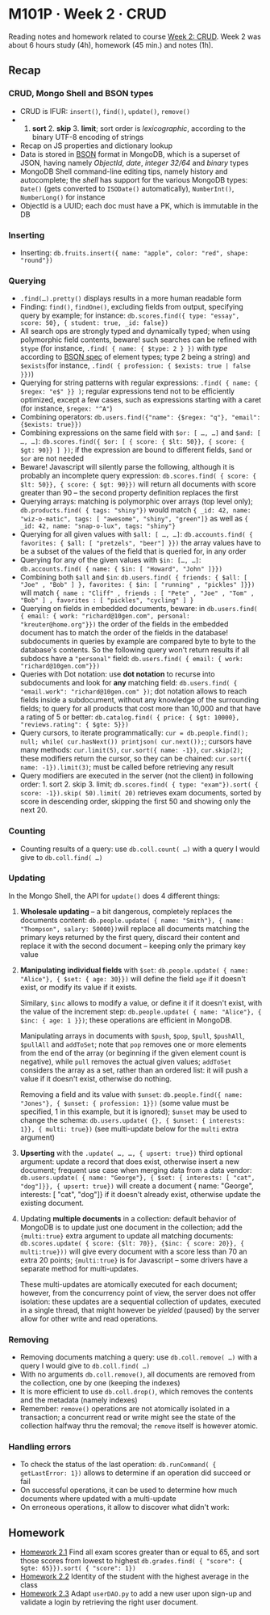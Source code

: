 # M101P · Week 2 · CRUD

Reading notes and homework related to course [Week 2: CRUD](https://education.mongodb.com/courses/10gen/M101P/2014_February/courseware/Week_2_CRUD/). Week 2 was about 6 hours study (4h), homework (45 min.) and notes (1h).

## Recap

### CRUD, Mongo Shell and BSON types

* CRUD is IFUR: `insert()`, `find()`, `update()`, `remove()`
* 1. **sort** 2. **skip** 3. **limit**; sort order is _lexicographic_, according to the binary UTF-8 encoding of strings
* Recap on JS properties and dictionary lookup
* Data is stored in [BSON](http://bsonspec.org) format in MongoDB, which is a superset of JSON, having namely _ObjectId_, _date_, _integer 32/64_ and _binary_ types
* MongoDB Shell command-line editing tips, namely history and autocomplete; the _shell_ has support for the various MongoDB types: `Date()` (gets converted to `ISODate()` automatically), `NumberInt()`, `NumberLong()` for instance
* ObjectId is a UUID; each doc must have a PK, which is immutable in the DB

### Inserting

* Inserting: `db.fruits.insert({ name: "apple", color: "red", shape: "round"})`

### Querying

* `.find(…).pretty()` displays results in a more human readable form
* Finding: `find()`, `findOne()`, excluding fields from output, specifying query by example; for instance: `db.scores.find({ type: "essay", score: 50}, { student: true, _id: false})`
* All search ops are strongly typed and dynamically typed; when using polymorphic field contents, beware! such searches can be refined with `$type` (for instance, `.find( { name: { $type: 2 } })` with _type_ according to [BSON spec](http://bsonspec.org/#/specification) of element types; type 2 being a string) and `$exists`(for instance, `.find( { profession: { $exists: true | false }})`)
* Querying for string patterns with regular expressions: `.find( { name: { $regex: "e$" }} )`; regular expressions tend not to be efficiently optimized, except a few cases, such as expressions starting with a caret (for instance, `$regex: "^A"`)
* Combining operators: `db.users.find({"name": {$regex: "q"}, "email": {$exists: true}})`
* Combining expressions on the same field with `$or: [ …, …]` and `$and: [ …, …]`: `db.scores.find({ $or: [ { score: { $lt: 50}}, { score: { $gt: 90}} ] })`; if the expression are bound to different fields, `$and` or `$or` are not needed
* Beware! Javascript will silently parse the following, although it is probably an incomplete query expression: `db.scores.find( { score: { $lt: 50}}, { score: { $gt: 90}})` will return all documents with score greater than 90 – the second property definition replaces the first
* Querying arrays: matching is polymorphic over arrays (top level only); `db.products.find( { tags: "shiny"})` would match `{ _id: 42, name: "wiz-o-matic", tags: [ "awesome", "shiny", "green"]}` as well as `{ _id: 42, name: "snap-o-lux", tags: "shiny"}`
* Querying for all given values with `$all: [ …, …]`: `db.accounts.find( { favorites: { $all: [ "pretzels", "beer"] }})` the array values have to be a subset of the values of the field that is queried for, in any order
* Querying for any of the given values with `$in: […, …]`: `db.accounts.find( { name: { $in: [ "Howard", "John" ]}})`
* Combining both `$all` and `$in`: `db.users.find( { friends: { $all: [ "Joe" , "Bob" ] }, favorites: { $in: [ "running" , "pickles" ]}})` will match `{ name : "Cliff" , friends : [ "Pete" , "Joe" , "Tom" , "Bob" ] , favorites : [ "pickles", "cycling" ] }`
* Querying on fields in embedded documents, beware: in `db.users.find( { email: { work: "richard@10gen.com", personal: "kreuter@home.org"}})` the order of the fields in the embedded document has to match the order of the fields in the database! subdocuments in queries by example are compared byte to byte to the database's contents. So the following query won't return results if all subdocs have a `"personal"` field: ``db.users.find( { email: { work: "richard@10gen.com"}})``
* Queries with Dot notation: use **dot notation** to recurse into subdocuments and look for **any** matching field: `db.users.find( { "email.work": "richard@10gen.com" })`; dot notation allows to reach fields inside a subdocument, without any knowledge of the surrounding fields; to query for all products that cost more than 10,000 and that have a rating of 5 or better: `db.catalog.find( { price: { $gt: 10000}, "reviews.rating": { $gte: 5}})`
* Query cursors, to iterate programmatically: `cur = db.people.find(); null; while( cur.hasNext()) printjson( cur.next());`; cursors have many methods: `cur.limit(5)`, `cur.sort({ name: -1})`, `cur.skip(2)`; these modifiers return the cursor, so they can be chained: `cur.sort({ name: -1}).limit(3)`; must be called before retrieving any result
* Query modifiers are executed in the server (not the client) in following order: 1. sort 2. skip 3. limit; `db.scores.find( { type: "exam"}).sort( { score: -1}).skip( 50).limit( 20)` retrieves exam documents, sorted by score in descending order, skipping the first 50 and showing only the next 20.

### Counting

* Counting results of a query: use `db.coll.count( …)` with a query I would give to `db.coll.find( …)`

### Updating

In the Mongo Shell, the API for `update()` does 4 different things:

1. **Wholesale updating** – a bit dangerous, completely replaces the documents content: `db.people.update( { name: "Smith"}, { name: "Thompson", salary: 50000})`will replace all documents matching the primary keys returned by the first query, discard their content and replace it with the second document – keeping only the primary key value

2. **Manipulating individual fields** with `$set`: `db.people.update( { name: "Alice"}, { $set: { age: 30}})` will define the field `age` if it doesn't exist, or modify its value if it exists.

   Similary, `$inc` allows to modify a value, or define it if it doesn't exist, with the value of the increment step: `db.people.update( { name: "Alice"}, { $inc: { age: 1 }})`; these operations are efficient in MongoDB.

   Manipulating arrays in documents with `$push`, `$pop`, `$pull`, `$pushAll`, `$pullAll` and `addToSet`; note that `pop` removes one or more elements from the end of the array (or beginning if the given element count is negative), while `pull` removes the actual given values; `addToSet` considers the array as a set, rather than an ordered list: it will push a value if it doesn't exist, otherwise do nothing.

   Removing a field and its value with `$unset`: `db.people.find({ name: "Jones"}, { $unset: { profession: 1}})` (some value must be specified, 1 in this example, but it is ignored); `$unset` may be used to change the schema: `db.users.update( {}, { $unset: { interests: 1}}, { multi: true})` (see multi-update below for the `multi` extra argument)

3. **Upserting** with the `.update( …, …, { upsert: true})` third optional argument: update a record that does exist, otherwise insert a new document; frequent use case when merging data from a data vendor: `db.users.update( { name: "George"}, { $set: { interests: [ "cat", "dog"]}}, { upsert: true})` will create a document { name: "George", interests: [ "cat", "dog"]} if it doesn't already exist, otherwise update the existing document.

4. Updating **multiple documents** in a collection: default behavior of MongoDB is to update just one document in the collection; add the `{multi:true}` extra argument to update all matching documents: `db.scores.update( { score: {$lt: 70}}, {$inc: { score: 20}}, { multi:true}))` will give every document with a score less than 70 an extra 20 points; `{multi:true}` is for Javascript – some drivers have a separate method for multi-updates.

   These multi-updates are atomically executed for each document; however, from the concurrency point of view, the server does not offer isolation: these updates are a sequential collection of updates, executed in a single thread, that might however be _yielded_ (paused) by the server allow for other write and read operations.

### Removing

* Removing documents matching a query: use `db.coll.remove( …)` with a query I would give to `db.coll.find( …)`
* With no arguments `db.coll.remove()`, all documents are removed from the collection, one by one (keeping the indexes)
* It is more efficient to use `db.coll.drop()`, which removes the contents and the metadata (namely indexes)
* Remember: `remove()` operations are not atomically isolated in a transaction; a concurrent read or write might see the state of the collection halfway thru the removal; the `remove` itself is however atomic. 

### Handling errors

* To check the status of the last operation: `db.runCommand( { getLastError: 1})` allows to determine if an operation did succeed or fail
* On successful operations, it can be used to determine how much documents where updated with a multi-update
* On erroneous operations, it allow to discover what didn't work:

## Homework

* [Homework 2.1](hw2-1-answer.md) Find all exam scores greater than or equal to 65, and sort those scores from lowest to highest  `db.grades.find( { "score": { $gte: 65}}).sort( { "score": 1})`
* [Homework 2.2](hw2-2-answer.md) Identity of the student with the highest average in the class
* [Homework 2.3](hw2-3-answer.md) Adapt `userDAO.py` to add a new user upon sign-up and validate a login by retrieving the right user document.
